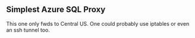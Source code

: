Simplest Azure SQL Proxy
----------------------

This one only fwds to Central US. One could probably use iptables or even an ssh tunnel too. 
